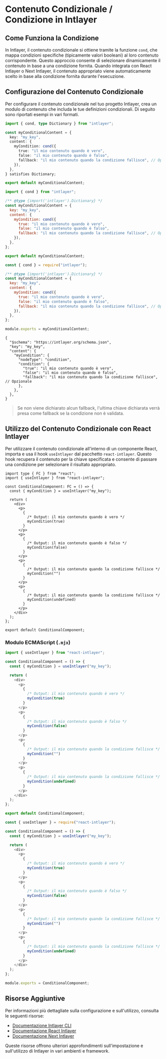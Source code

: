 # Contenuto Condizionale / Condizione in Intlayer

## Come Funziona la Condizione

In Intlayer, il contenuto condizionale si ottiene tramite la funzione `cond`, che mappa condizioni specifiche (tipicamente valori booleani) al loro contenuto corrispondente. Questo approccio consente di selezionare dinamicamente il contenuto in base a una condizione fornita. Quando integrata con React Intlayer o Next Intlayer, il contenuto appropriato viene automaticamente scelto in base alla condizione fornita durante l'esecuzione.

## Configurazione del Contenuto Condizionale

Per configurare il contenuto condizionale nel tuo progetto Intlayer, crea un modulo di contenuto che includa le tue definizioni condizionali. Di seguito sono riportati esempi in vari formati.

```typescript fileName="**/*.content.ts" contentDeclarationFormat="typescript"
import { cond, type Dictionary } from "intlayer";

const myConditionalContent = {
  key: "my_key",
  content: {
    myCondition: cond({
      true: "il mio contenuto quando è vero",
      false: "il mio contenuto quando è falso",
      fallback: "il mio contenuto quando la condizione fallisce", // Opzionale
    }),
  },
} satisfies Dictionary;

export default myConditionalContent;
```

```javascript fileName="**/*.content.mjs" contentDeclarationFormat="esm"
import { cond } from "intlayer";

/** @type {import('intlayer').Dictionary} */
const myConditionalContent = {
  key: "my_key",
  content: {
    myCondition: cond({
      true: "il mio contenuto quando è vero",
      false: "il mio contenuto quando è falso",
      fallback: "il mio contenuto quando la condizione fallisce", // Opzionale
    }),
  },
};

export default myConditionalContent;
```

```javascript fileName="**/*.content.cjs" contentDeclarationFormat="commonjs"
const { cond } = require("intlayer");

/** @type {import('intlayer').Dictionary} */
const myConditionalContent = {
  key: "my_key",
  content: {
    myCondition: cond({
      true: "il mio contenuto quando è vero",
      false: "il mio contenuto quando è falso",
      fallback: "il mio contenuto quando la condizione fallisce", // Opzionale
    }),
  },
};

module.exports = myConditionalContent;
```

```json5 fileName="**/*.content.json" contentDeclarationFormat="json"
{
  "$schema": "https://intlayer.org/schema.json",
  "key": "my_key",
  "content": {
    "myCondition": {
      "nodeType": "condition",
      "condition": {
        "true": "il mio contenuto quando è vero",
        "false": "il mio contenuto quando è falso",
        "fallback": "il mio contenuto quando la condizione fallisce", // Opzionale
      },
    },
  },
}
```

> Se non viene dichiarato alcun fallback, l'ultima chiave dichiarata verrà presa come fallback se la condizione non è validata.

## Utilizzo del Contenuto Condizionale con React Intlayer

Per utilizzare il contenuto condizionale all'interno di un componente React, importa e usa il hook `useIntlayer` dal pacchetto `react-intlayer`. Questo hook recupera il contenuto per la chiave specificata e consente di passare una condizione per selezionare il risultato appropriato.

```tsx fileName="**/*.tsx" codeFormat="typescript"
import type { FC } from "react";
import { useIntlayer } from "react-intlayer";

const ConditionalComponent: FC = () => {
  const { myCondition } = useIntlayer("my_key");

  return (
    <div>
      <p>
        {
          /* Output: il mio contenuto quando è vero */
          myCondition(true)
        }
      </p>
      <p>
        {
          /* Output: il mio contenuto quando è falso */
          myCondition(false)
        }
      </p>
      <p>
        {
          /* Output: il mio contenuto quando la condizione fallisce */
          myCondition("")
        }
      </p>
      <p>
        {
          /* Output: il mio contenuto quando la condizione fallisce */
          myCondition(undefined)
        }
      </p>
    </div>
  );
};

export default ConditionalComponent;
```

### Modulo ECMAScript (`.mjx`)

```javascript fileName="**/*.mjx" codeFormat="esm"
import { useIntlayer } from "react-intlayer";

const ConditionalComponent = () => {
  const { myCondition } = useIntlayer("my_key");

  return (
    <div>
      <p>
        {
          /* Output: il mio contenuto quando è vero */
          myCondition(true)
        }
      </p>
      <p>
        {
          /* Output: il mio contenuto quando è falso */
          myCondition(false)
        }
      </p>
      <p>
        {
          /* Output: il mio contenuto quando la condizione fallisce */
          myCondition("")
        }
      </p>
      <p>
        {
          /* Output: il mio contenuto quando la condizione fallisce */
          myCondition(undefined)
        }
      </p>
    </div>
  );
};

export default ConditionalComponent;
```

```javascript fileName="**/*.cjs" codeFormat="commonjs"
const { useIntlayer } = require("react-intlayer");

const ConditionalComponent = () => {
  const { myCondition } = useIntlayer("my_key");

  return (
    <div>
      <p>
        {
          /* Output: il mio contenuto quando è vero */
          myCondition(true)
        }
      </p>
      <p>
        {
          /* Output: il mio contenuto quando è falso */
          myCondition(false)
        }
      </p>
      <p>
        {
          /* Output: il mio contenuto quando la condizione fallisce */
          myCondition("")
        }
      </p>
      <p>
        {
          /* Output: il mio contenuto quando la condizione fallisce */
          myCondition(undefined)
        }
      </p>
    </div>
  );
};

module.exports = ConditionalComponent;
```

## Risorse Aggiuntive

Per informazioni più dettagliate sulla configurazione e sull'utilizzo, consulta le seguenti risorse:

- [Documentazione Intlayer CLI](https://github.com/aymericzip/intlayer/blob/main/docs/it/intlayer_cli.md)
- [Documentazione React Intlayer](https://github.com/aymericzip/intlayer/blob/main/docs/it/intlayer_with_create_react_app.md)
- [Documentazione Next Intlayer](https://github.com/aymericzip/intlayer/blob/main/docs/it/intlayer_with_nextjs_15.md)

Queste risorse offrono ulteriori approfondimenti sull'impostazione e sull'utilizzo di Intlayer in vari ambienti e framework.
